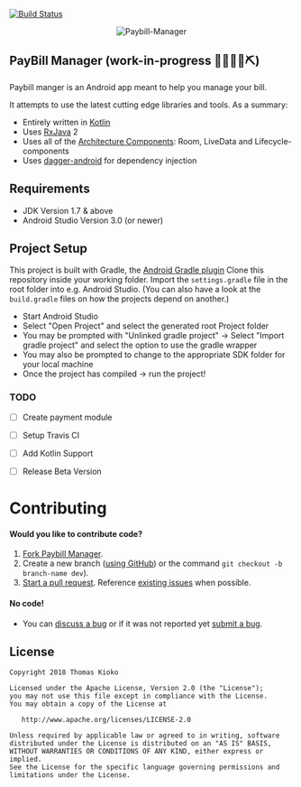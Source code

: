 [![Build Status](https://travis-ci.org/kioko/paybill-manager.svg?branch=feature/ft-architecture-restructure)](https://travis-ci.org/kioko/paybill-manager)
<p align="center">
  <img src="https://github.com/kioko/paybill-manager/blob/master/app/src/main/ic_launcher_web.png?raw=true" alt="Paybill-Manager"/>
</p>


PayBill Manager (work-in-progress 👷🔧️👷‍♀️⛏)
-------------------
Paybill manger is an Android app meant to help you manage your bill.

It attempts to use the latest cutting edge libraries and tools. As a summary:

 * Entirely written in [Kotlin](https://kotlinlang.org/)
 * Uses [RxJava](https://github.com/ReactiveX/RxJava) 2
 * Uses all of the [Architecture Components](https://developer.android.com/topic/libraries/architecture/): Room, LiveData and Lifecycle-components
 * Uses [dagger-android](https://google.github.io/dagger/android.html) for dependency injection

## Requirements
* JDK Version 1.7 & above
* Android Studio Version 3.0 (or newer)


## Project Setup

This project is built with Gradle, the [Android Gradle plugin](http://tools.android.com/tech-docs/new-build-system/user-guide) Clone this repository inside your working folder. Import the `settings.gradle` file in the root folder into e.g. Android Studio. (You can also have a look at the `build.gradle` files on how the projects depend on another.)

* Start Android Studio
* Select "Open Project" and select the generated root Project folder
* You may be prompted with "Unlinked gradle project" -> Select "Import gradle project" and select 
the option to use the gradle wrapper
* You may also be prompted to change to the appropriate SDK folder for your local machine
* Once the project has compiled -> run the project!


### TODO
- [ ] Create payment module
- [ ] Setup Travis CI
- [ ] Add Kotlin Support
- [ ] Release Beta Version


Contributing
============

#### Would you like to contribute code?

1. [Fork Paybill Manager](https://github.com/kioko/paybill-manager).
2. Create a new branch ([using GitHub](https://help.github.com/articles/creating-and-deleting-branches-within-your-repository/)) or the command `git checkout -b branch-name dev`).
3. [Start a pull request](https://github.com/kioko/paybill-manager/compare). Reference [existing issues](https://github.com/kioko/paybill-manager/issues) when possible.

#### No code!
* You can [discuss a bug](https://github.com/kioko/paybill-manager/issues) or if it was not reported yet [submit a bug](https://github.com/kioko/paybill-manager/issues/new).

License
-------

    Copyright 2018 Thomas Kioko

    Licensed under the Apache License, Version 2.0 (the "License");
    you may not use this file except in compliance with the License.
    You may obtain a copy of the License at

       http://www.apache.org/licenses/LICENSE-2.0

    Unless required by applicable law or agreed to in writing, software
    distributed under the License is distributed on an "AS IS" BASIS,
    WITHOUT WARRANTIES OR CONDITIONS OF ANY KIND, either express or implied.
    See the License for the specific language governing permissions and
    limitations under the License.

